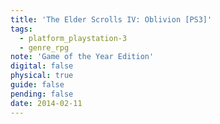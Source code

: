 ```yaml
---
title: 'The Elder Scrolls IV: Oblivion [PS3]'
tags:
  - platform_playstation-3
  - genre_rpg
note: 'Game of the Year Edition'
digital: false
physical: true
guide: false
pending: false
date: 2014-02-11
---
```


